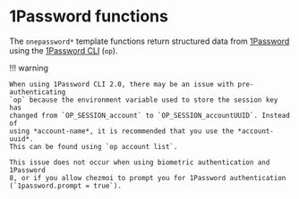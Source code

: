 # 1Password functions

The `onepassword*` template functions return structured data from
[1Password](https://1password.com/) using the [1Password
CLI](https://support.1password.com/command-line-getting-started/) (`op`).

!!! warning

    When using 1Password CLI 2.0, there may be an issue with pre-authenticating
    `op` because the environment variable used to store the session key has
    changed from `OP_SESSION_account` to `OP_SESSION_accountUUID`. Instead of
    using *account-name*, it is recommended that you use the *account-uuid*.
    This can be found using `op account list`.

    This issue does not occur when using biometric authentication and 1Password
    8, or if you allow chezmoi to prompt you for 1Password authentication
    (`1password.prompt = true`).
